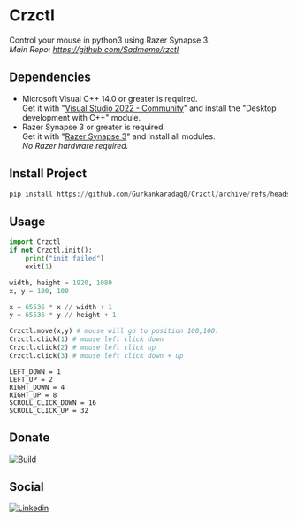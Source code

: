 # Crzctl
Control your mouse in python3 using Razer Synapse 3.  
*Main Repo: https://github.com/Sadmeme/rzctl*

## Dependencies
* Microsoft Visual C++ 14.0 or greater is required.  
  Get it with "[Visual Studio 2022 - Community](https://visualstudio.microsoft.com/tr/vs/community/)" and install the "Desktop development with C++" module.
* Razer Synapse 3 or greater is required.  
  Get it with "[Razer Synapse 3](https://www.razer.com/synapse-3)" and install all modules.  
  *No Razer hardware required.*

## Install Project
```python
pip install https://github.com/Gurkankaradag0/Crzctl/archive/refs/heads/main.zip
```

## Usage
```python
import Crzctl
if not Crzctl.init():
    print("init failed")
    exit(1)

width, height = 1920, 1080
x, y = 100, 100

x = 65536 * x // width + 1
y = 65536 * y // height + 1

Crzctl.move(x,y) # mouse will go to position 100,100.
Crzctl.click(1) # mouse left click down
Crzctl.click(2) # mouse left click up
Crzctl.click(3) # mouse left click down + up
```

```
LEFT_DOWN = 1
LEFT_UP = 2
RIGHT_DOWN = 4
RIGHT_UP = 8
SCROLL_CLICK_DOWN = 16
SCROLL_CLICK_UP = 32
```

## Donate
[![Build](https://www.buymeacoffee.com/assets/img/custom_images/yellow_img.png)](https://www.buymeacoffee.com/gurkankrdg)

## Social
[![Linkedin](https://img.shields.io/badge/linkedin-%230077B5.svg?&style=for-the-badge&logo=linkedin&logoColor=white)](https://www.linkedin.com/in/g%C3%BCrkan-karada%C4%9F-bb0243205/)